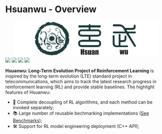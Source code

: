 # Hsuanwu - Overview
<div align=center>
<img src='./assets/images/logo.png' style="width: 90%">
</div>

<img src="https://img.shields.io/badge/License-Apache-blue">
<img src="https://img.shields.io/badge/Python->=3.8-brightgreen"> <img src="https://img.shields.io/badge/DMC Suite-1.0.5-blue">
<img src="https://img.shields.io/badge/Docs-Developing-%23ff595e"> 

**Hsuanwu: Long-Term Evolution Project of Reinforcement Learning** is inspired by the long-term evolution (LTE) standard project in telecommunications, which aims to track the latest research progress in reinforcement learning (RL) and provide stable baselines.
The highlight features of Hsuanwu:

- 🧱 Complete decoupling of RL algorithms, and each method can be invoked separately;
- 📚 Large number of reusable bechmarking implementations ([See Benchmarks](benchmarks));
- 🛠️ Support for RL model engineering deployment (C++ API);

<div align=center>
<script type="text/javascript" src="./assets/stylesheets/jquery-3.6.3.min.js"></script>
<script src="./assets/stylesheets/echarts.js"></script>
<div id="main" style="width: 750px; height:400px;">
    <script type="text/javascript">
    $.getJSON("./assets/images/structure.json", function(data) {});
      var myChart = echarts.init(document.getElementById('main'));
      var option = {
        tooltip: {
            trigger: 'item',
            triggerOn: 'mousemove'
            },
        series: [{
            type: 'tree',
            data: [data],
            top: '1%',
            left: '7%',
            bottom: '1%',
            right: '20%',
            symbolSize: 7,
            label: {
                position: 'left',
                verticalAlign: 'middle',
                align: 'right',
                fontSize: 9
                },
        leaves: {
            label: {
            position: 'right',
            verticalAlign: 'middle',
            align: 'left'}
            },
        emphasis: {
            focus: 'descendant'
            },
        expandAndCollapse: true,
        animationDuration: 550,
        animationDurationUpdate: 750
        }]
      };
      myChart.setOption(option);
    </script>
</div>
</div>